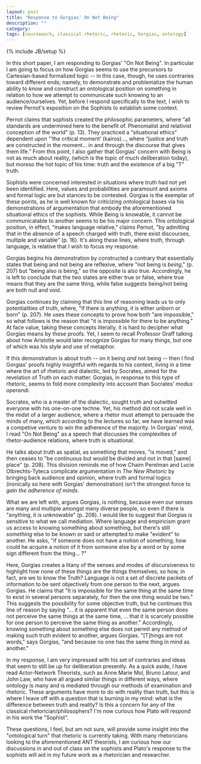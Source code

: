 ```yaml
---
layout: post
title: "Response to Gorgias' On Not Being"
description: ""
category: 
tags: [coursework, classical rhetoric, rhetoric, Gorgias, ontology]
---
```

{% include JB/setup %}

In this short paper, I am responding to Gorgias' "On Not Being". In particular I am going to focus on how Gorgias seems to use the precursors to Cartesian-based formalized logic -- in this case, though, he uses contraries toward different ends; namely, to demonstrate and problematize the human ability to *know* and construct an ontological position on something in relation to how we attempt to communicate such knowing to an audience/ourselves. Yet, before I respond specifically to the text, I wish to review Pernot's exposition on the Sophists to establish some context.

Pernot claims that sophists created the philosophic parameters, where “all standards are undermined here to the benefit of. Phenomalist and relativist conception of the world” (p. 13). They practiced a “situational ethics” dependent upon “‘the critical moment’ (kairos)…, where “justice and truth are constructed in the moment… in and through the discourse that gives them life.” From this point, I also gather that Gorgias' concern with Being is not as much about reality, (which is the topic of much deliberation today), but moreso the hot topic of his time: truth and the existence of a big "T" truth.

Sophists were concerned interested in situations where truth had not yet been identified. Here, values and probabilities are paramount and axioms and formal logic are but stances to be contested. Gorgias is the exemplar of these points, as he is well known for criticizing ontological bases via his demonstrations of argumentation that embody the aforementioned situational ethics of the sophists. While Being is knowable, it cannot be communicatable to another seems to be his major concern. This ontological position, in effect, “makes language relative," claims Pernot, "by admitting that in the absence of a speech charged with truth, there exist discourses, multiple and variable” (p. 16). It's along these lines, where truth, through language, is relative that I wish to focus my response.

Gorgias begins his demonstration by constructed a contrary that essentially states that being and not being are reflexive, where "not being is *being*," (p. 207) but "being also is being," so the opposite is also true. Accordingly, he is left to conclude that the two states are either true or false, where true means that they are the same thing, while false suggests being/not being are both null and void.

Gorgias continues by claiming that this line of reasoning leads us to only potentialities of truth, where, "If there is anything, it is either unborn or born" (p. 207). He uses these concepts to prove how both "are impossible," so what follows is the reason that "it is impossible for there to be anything." At face value, taking these concepts literally, it is hard to decipher what Gorgias means by these proofs. Yet, I seem to recall Professor Graff talking about how Aristotle would later recognize Gorgias for many things, but one of which was his style and use of metaphor.

If this demonstration is about truth -- on it being *and* not being -- then I find Gorgias' proofs highly insightful with regards to his context, living in a time where the art of rhetoric and dialectic, led by Socrates, aimed for the revelation of Truth on each matter. Gorgias, in response to this type of rhetoric, seems to fold more complexity into account than Socrates' *modus operandi*.

Socrates, who is a master of the dialectic, sought truth and outwitted everyone with his one-on-one techne. Yet, his method did not scale well in the midst of a larger audience, where a rhetor must attempt to persuade the minds of many, which according to the lectures so far, we have learned was a competive venture to win the adherence of the majority. In Gorgias' mind, I read "On Not Being" as a speech that discusses the complexities of rhetor-audience relations, where truth is situational. 

He talks about truth as spatial, as something that moves, "is moved," and then ceases to "be continuous but would be divided and not in that [same] place" (p. 208). This division reminds me of how Chaim Perelman and Lucie Olbrechts-Tyteca complicate argumentation in *The New Rhetoric* by bringing back audience and opinion, where truth and formal logics (ironically so here with Gorgias' demonstration) isn't the strongest force to *gain the adherence of minds*.

What we are left with, argues Gorgias, is nothing, because even our senses are many and multiple amongst many diverse people, so even if there is "anything, it is unknowable" (p. 208). I would like to suggest that Gorgias is sensitive to what we call mediation. Where language and empiricism grant us access to knowing something about something, but there's still *something* else to be known or said or attempted to make "evident" to another. He asks, "if someone does not have a notion of something, how could he acquire a notion of it from someone else by a word or by some sign different from the thing... ?"

Here, Gorgias creates a litany of the senses and modes of discursiveness to highlight how none of these things are the things themselves, so how, in fact, are we to know the Truth? Language is not a set of discrete packets of information to be sent objectively from one person to the next, argues Gorgias. He claims that "It is impossible for the same thing at the same time to exist in several persons separately, for then the one thing would be two." This suggests the possibility for some objective truth, but he continues this line of reason by saying "... it is apparent that even the same person does not perceive the same things at the same time, ... that it is scarcely possible for one person to perceive the same thing as another." Accordingly, knowing something about something else does not permit any method of making such truth evident to another, argues Gorgias. "[T]hings are not words," says Gorgias, "and because no one has the same thing in mind as another."

In my response, I am very impressed with his set of contraries and ideas that seem to still be up for deliberation presently. As a quick aside, I have read Actor-Network Theorists, such as Anne Marie Mol, Bruno Latour, and John Law, who have all argued similar things in different ways, where ontology is many and is mediated through our methods of examination and rhetoric. These arguments have more to do with reality than truth, but this is where I leave off with a question that is burning in my mind: what is the difference between truth and reality? Is this a concern for any of the classical rhetorician/philosophers? I'm now curious how Plato will respond in his work the "Sophist".

These questions, I feel, but am not sure, will provide some insight into the "ontological turn" that rhetoric is currently taking. With many rhetoricians looking to the aforementioned ANT theorists, I am curious how our discussions in and out of class on the sophists and Plato's response to the sophists will aid in my future work as a rhetorician and researcher.
